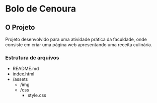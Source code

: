# Bolo de Cenoura


## O Projeto

Projeto desenvolvido para uma atividade prática da faculdade, onde consiste em criar uma página web apresentando uma receita culinária.

### Estrutura de arquivos

- README.md
- index.html
- /assets
    - /img
    - /css
        - style.css
